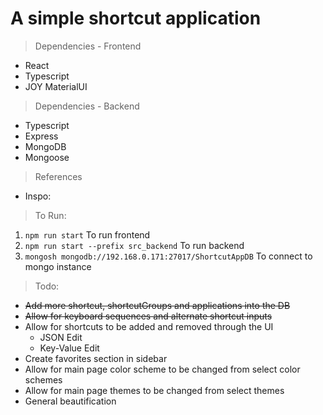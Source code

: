 # A simple shortcut application

> Dependencies - Frontend
- React
- Typescript
- JOY MaterialUI

> Dependencies - Backend
- Typescript
- Express
- MongoDB
- Mongoose

> References
- Inspo: 

> To Run: 
1. `npm run start` To run frontend
2. `npm run start --prefix src_backend` To run backend
3. `mongosh mongodb://192.168.0.171:27017/ShortcutAppDB` To connect to mongo instance


> Todo: 
- ~~Add more shortcut, shortcutGroups and applications into the DB~~
- ~~Allow for keyboard sequences and alternate shortcut inputs~~
- Allow for shortcuts to be added and removed through the UI 
    - JSON Edit
    - Key-Value Edit
- Create favorites section in sidebar
- Allow for main page color scheme to be changed from select color schemes
- Allow for main page themes to be changed from select themes
- General beautification 